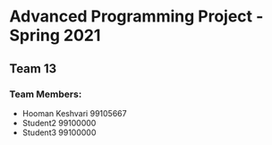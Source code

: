 # Advanced Programming Project - Spring 2021
## Team 13

### Team Members:
- Hooman Keshvari 99105667
- Student2 99100000
- Student3 99100000
